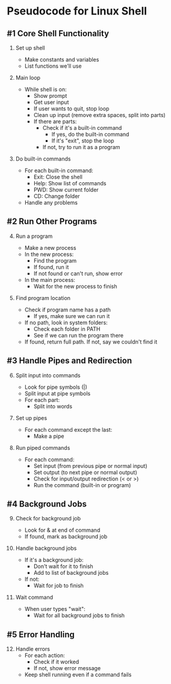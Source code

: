 # Pseudocode for Linux Shell

## #1 Core Shell Functionality

1. Set up shell
   - Make constants and variables
   - List functions we'll use

2. Main loop
   - While shell is on:
     - Show prompt
     - Get user input
     - If user wants to quit, stop loop
     - Clean up input (remove extra spaces, split into parts)
     - If there are parts:
       - Check if it's a built-in command
         - If yes, do the built-in command
         - If it's "exit", stop the loop
       - If not, try to run it as a program

3. Do built-in commands
   - For each built-in command:
     - Exit: Close the shell
     - Help: Show list of commands
     - PWD: Show current folder
     - CD: Change folder
   - Handle any problems

## #2 Run Other Programs

4. Run a program
   - Make a new process
   - In the new process:
     - Find the program
     - If found, run it
     - If not found or can't run, show error
   - In the main process:
     - Wait for the new process to finish

5. Find program location
   - Check if program name has a path
     - If yes, make sure we can run it
   - If no path, look in system folders:
     - Check each folder in PATH
     - See if we can run the program there
   - If found, return full path. If not, say we couldn't find it

## #3 Handle Pipes and Redirection

6. Split input into commands
   - Look for pipe symbols (|)
   - Split input at pipe symbols
   - For each part:
     - Split into words

7. Set up pipes
   - For each command except the last:
     - Make a pipe

8. Run piped commands
   - For each command:
     - Set input (from previous pipe or normal input)
     - Set output (to next pipe or normal output)
     - Check for input/output redirection (< or >)
     - Run the command (built-in or program)

## #4 Background Jobs

9. Check for background job
   - Look for & at end of command
   - If found, mark as background job

10. Handle background jobs
    - If it's a background job:
      - Don't wait for it to finish
      - Add to list of background jobs
    - If not:
      - Wait for job to finish

11. Wait command
    - When user types "wait":
      - Wait for all background jobs to finish

## #5 Error Handling

12. Handle errors
    - For each action:
      - Check if it worked
      - If not, show error message
    - Keep shell running even if a command fails
